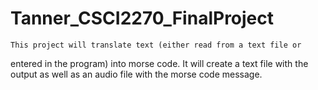 # Tanner_CSCI2270_FinalProject

	This project will translate text (either read from a text file or 
entered in the program) into morse code. It will create a text file with the 
output as well as an audio file with the morse code message.